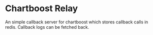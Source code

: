 # Chartboost Relay

An simple callback server for chartboost which stores callback calls in redis.
Callback logs can be fetched back.